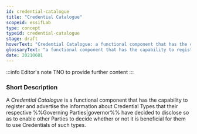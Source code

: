 ```yaml
---
id: credential-catalogue
title: "Credential Catalogue"
scopeid: essifLab
type: concept
typeid: credential-catalogue
stage: draft
hoverText: "Credential Catalogue: a functional component that has the capability to register and advertise the information about Credential Types that their respective Governing Parties have decided to disclose so as to enable other Parties to decide whether or not it is beneficial for them to use Credentials of such types."
glossaryText: "a functional component that has the capability to register and advertise the information about %%credential types^credential-type%% that their respective %%governing parties^governor%% have decided to disclose so as to enable other %%parties^party%% to decide whether or not it is beneficial for them to use %%credentials^credential%% of such types."
date: 20210601
---
```


:::info Editor's note
TNO to provide further content
:::

### Short Description

A *Credential Catalogue* is a functional component that has the capability to register and advertise the information about Credential Types that their respective %%Governing Parties|governor%% have decided to disclose so as to enable other Parties to decide whether or not it is beneficial for them to use Credentials of such types.